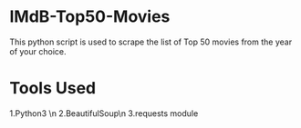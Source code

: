 # IMdB-Top50-Movies

This python script is used to scrape the list of Top 50 movies from the year of your choice.

# Tools Used
1.Python3 \n
2.BeautifulSoup\n
3.requests module

